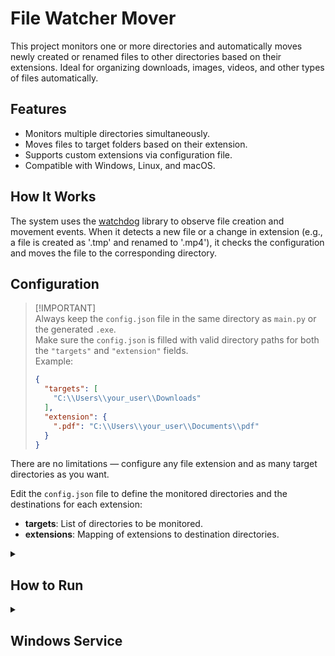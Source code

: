 # File Watcher Mover

This project monitors one or more directories and automatically moves newly created or renamed files to other directories based on their extensions. Ideal for organizing downloads, images, videos, and other types of files automatically.

## Features

- Monitors multiple directories simultaneously.
- Moves files to target folders based on their extension.
- Supports custom extensions via configuration file.
- Compatible with Windows, Linux, and macOS.

## How It Works

The system uses the [watchdog](https://pypi.org/project/watchdog/) library to observe file creation and movement events. When it detects a new file or a change in extension (e.g., a file is created as '.tmp' and renamed to '.mp4'), it checks the configuration and moves the file to the corresponding directory.

## Configuration
> [!IMPORTANT]\
> Always keep the `config.json` file in the same directory as `main.py` or the generated `.exe`.  
> Make sure the `config.json` is filled with valid directory paths for both the `"targets"` and `"extension"` fields.  
> Example:
> ```json
> {
>   "targets": [
>     "C:\\Users\\your_user\\Downloads"
>   ],
>   "extension": {
>     ".pdf": "C:\\Users\\your_user\\Documents\\pdf"
>   }
> }
> ```

There are no limitations — configure any file extension and as many target directories as you want.

Edit the `config.json` file to define the monitored directories and the destinations for each extension:



- **targets**: List of directories to be monitored.
- **extensions**: Mapping of extensions to destination directories.

<details>
  <summary><h2>How to Run</h2></summary>

<details>
  <summary><h4>Executable</h4></summary>

  Go to the [releases page](https://github.com/mtpontes/file-watcher-mover/releases), download the `file-watcher-mover.zip`, extract the zip file to the final directory where you want to keep the application, and run the executable.

</details>

<details>
  <summary><h4>Script</h4></summary>

#### Installation
1. **Clone the repository:**
   ```sh
   git clone https://github.com/mtpontes/file-watcher-mover.git
   cd file-mover
   ```

2. **Create and activate a virtual environment (optional but recommended):**
   ```sh
   python -m venv venv
   venv\Scripts\activate   # On Windows
   source venv/bin/activate  # On Linux/macOS
   ```

3. **Install the dependencies:**
   ```sh
   pip install -r requirements.txt
   ```

4. **Run:**
```sh
python main.py
```
The program will stay running, monitoring the defined directories. To stop it, press `Ctrl+C`.
</details>

</details>

<details>
  <summary><h2>Windows Service</h2></summary>

<!-- ### Build
#### Prerequisites
- Pyinstaller

```bash
pyinstaller --onefile main.py
``` -->

<!-- **Build together with the configuration file:**
```bash
pyinstaller --onefile --add-data "config.json;." main.py
``` -->

#### Prerequisites
- NSSM CLI

#### Turning into a service
```bash
nssm install <service_name> "C:\example\absolute\path\main.exe"
```

#### Start
```bash
nssm start <service_name>
```

The `.exe` is linked to the service; to manage it, you need to stop and remove the service.

> **NOTE:**  
> For more information about NSSM commands, troubleshooting with PyInstaller, and other advanced usage, please refer to the official documentation of each tool.
</details>

